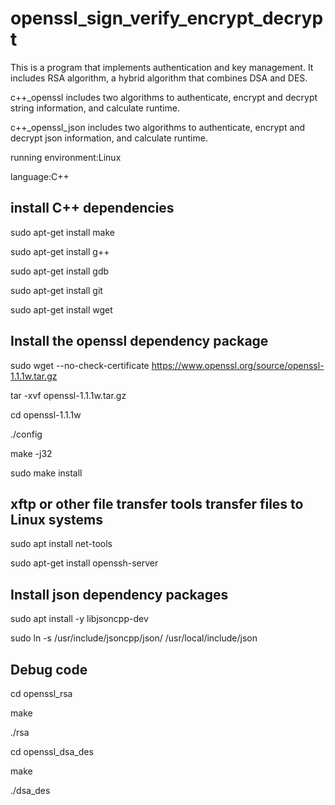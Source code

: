 # openssl_sign_verify_encrypt_decrypt
This is a program that implements authentication and key management. It includes RSA algorithm, a hybrid algorithm that combines DSA and DES. 

c++_openssl includes two algorithms to authenticate, encrypt and decrypt string information, and calculate runtime.

c++_openssl_json includes two algorithms to authenticate, encrypt and decrypt json information, and calculate runtime.

running environment:Linux

language:C++

## install C++ dependencies
sudo apt-get install make

sudo apt-get install g++

sudo apt-get install gdb

sudo apt-get install git

sudo apt-get install wget

## Install the openssl dependency package
sudo wget --no-check-certificate https://www.openssl.org/source/openssl-1.1.1w.tar.gz

tar -xvf openssl-1.1.1w.tar.gz

cd openssl-1.1.1w

./config

make -j32

sudo make install


## xftp or other file transfer tools transfer files to Linux systems
sudo apt install net-tools

sudo apt-get install openssh-server


## Install json dependency packages
sudo apt install -y libjsoncpp-dev

sudo ln -s /usr/include/jsoncpp/json/ /usr/local/include/json


## Debug code
cd openssl_rsa

make

./rsa


cd openssl_dsa_des

make

./dsa_des



